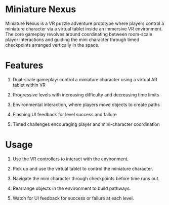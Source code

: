 # Miniature Nexus
Miniature Nexus is a VR puzzle adventure prototype where players control a miniature character via a virtual tablet inside an immersive VR environment. The core gameplay revolves around coordinating between room-scale player interactions and guiding the mini character through timed checkpoints arranged vertically in the space.

# Features
1. Dual-scale gameplay: control a miniature character using a virtual AR tablet within VR

2. Progressive levels with increasing difficulty and decreasing time limits

3. Environmental interaction, where players move objects to create paths

4. Flashing UI feedback for level success and failure

5. Timed challenges encouraging player and mini-character coordination

# Usage
1. Use the VR controllers to interact with the environment.

2. Pick up and use the virtual tablet to control the miniature character.

3. Navigate the mini character through checkpoints before time runs out.

4. Rearrange objects in the environment to build pathways.

5. Watch for UI feedback for success or failure at each level.
